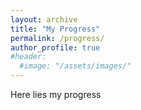 ```yaml
---
layout: archive
title: "My Progress"
permalink: /progress/
author_profile: true
#header:
  #image: "/assets/images/"
---
```


Here lies my progress
